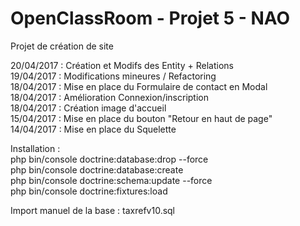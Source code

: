 OpenClassRoom - Projet 5 - NAO
==============================

Projet de création de site

20/04/2017 : Création et Modifs des Entity + Relations<br>
19/04/2017 : Modifications mineures / Refactoring<br>
18/04/2017 : Mise en place du Formulaire de contact en Modal<br>
18/04/2017 : Amélioration Connexion/inscription<br>
18/04/2017 : Création image d'accueil<br>
15/04/2017 : Mise en place du bouton "Retour en haut de page"<br>
14/04/2017 : Mise en place du Squelette<br>


Installation :<br>
php bin/console doctrine:database:drop --force<br>
php bin/console doctrine:database:create<br>
php bin/console doctrine:schema:update --force<br>
php bin/console doctrine:fixtures:load<br>

Import manuel de la base : taxrefv10.sql
